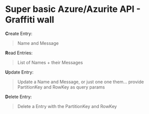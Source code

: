 # Super basic Azure/Azurite API - Graffiti wall

**C**reate Entry: 
> Name and Message 

**R**ead Entries: 
> List of Names + their Messages 

**U**pdate Entry: 
> Update a Name and Message, or just one one them... provide PartitionKey and RowKey as query params

**D**elete Entry: 
> Delete a Entry with the PartitionKey and RowKey
